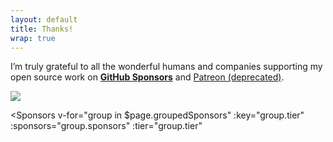 ```yaml
---
layout: default
title: Thanks!
wrap: true
---
```


I’m truly grateful to all the wonderful humans and companies supporting my open source work on __[GitHub Sponsors](https://github.com/sponsors/egoist)__ and [Patreon (deprecated)](https://patreon.com/egoist).

<img src="@/assets/images/thanks.gif" />

<Sponsors
  v-for="group in $page.groupedSponsors"
  :key="group.tier"
  :sponsors="group.sponsors"
  :tier="group.tier"
 >
 </Sponsors>

 <script>
import Sponsors from '../components/Sponsors.vue'

export default {
  components: {
    Sponsors
  },
}
 </script>
